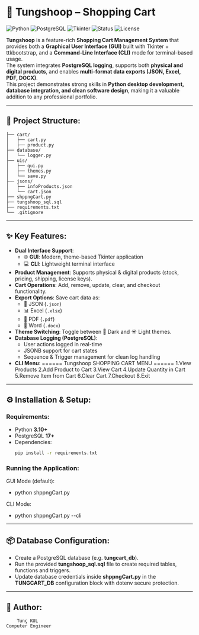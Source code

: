 # 🛒 Tungshoop – Shopping Cart

![Python](https://img.shields.io/badge/Python-3.10+-blue?logo=python)
![PostgreSQL](https://img.shields.io/badge/PostgreSQL-Database-blue?logo=postgresql)
![Tkinter](https://img.shields.io/badge/UI-Tkinter-brightgreen?logo=windows)
![Status](https://img.shields.io/badge/Status-Active-success)
![License](https://img.shields.io/badge/License-MIT-lightgrey)

**Tungshoop** is a feature-rich **Shopping Cart Management System** that provides both a **Graphical User Interface (GUI)** built with Tkinter + ttkbootstrap, and a **Command-Line Interface (CLI)** mode for terminal-based usage.  
The system integrates **PostgreSQL logging**, supports both **physical and digital products**, and enables **multi-format data exports (JSON, Excel, PDF, DOCX)**.  
This project demonstrates strong skills in **Python desktop development, database integration, and clean software design**, making it a valuable addition to any professional portfolio.

---

## 📂 Project Structure:

```
├── cart/
│   ├── cart.py
│   ├── product.py
├── database/
│   └── logger.py
├── uis/
│   ├── gui.py
│   ├── themes.py
│   └── save.py
├── jsons/
│   ├── infoProducts.json
│   └── cart.json
├── shppngCart.py
├── tungshoop_sql.sql
├── requirements.txt
└── .gitignore
```

---

## ✨ Key Features:

- **Dual Interface Support**:  
  - 🌐 **GUI**: Modern, theme-based Tkinter application  
  - 💻 **CLI**: Lightweight terminal interface  
- **Product Management**: Supports physical & digital products (stock, pricing, shipping, license keys).  
- **Cart Operations**: Add, remove, update, clear, and checkout functionality.  
- **Export Options**: Save cart data as:  
  - 📄 JSON  (`.json`)
  - 📊 Excel (`.xlsx`)  
  - 📑 PDF  (`.pdf`)
  - 📝 Word (`.docx`)  
- **Theme Switching**: Toggle between 🌙 Dark and ☀ Light themes.  
- **Database Logging (PostgreSQL)**:  
  - User actions logged in real-time  
  - JSONB support for cart states  
  - Sequence & Trigger management for clean log handling  
- **CLI Menu**:
====== Tungshoop SHOPPING CART MENU ======
1.View Products
2.Add Product to Cart
3.View Cart
4.Update Quantity in Cart
5.Remove Item from Cart
6.Clear Cart
7.Checkout
8.Exit

---

## ⚙️ Installation & Setup:

### Requirements:
- Python **3.10+**
- PostgreSQL **17+**
- Dependencies:
  ```bash
  pip install -r requirements.txt

### Running the Application:
GUI Mode (default):
- python shppngCart.py

CLI Mode:
- python shppngCart.py --cli

---

## 📦 Database Configuration:

- Create a PostgreSQL database (e.g. **tungcart_db**).
- Run the provided **tungshoop_sql.sql** file to create required tables, functions and triggers.
- Update database credentials inside **shppngCart.py** in the **TUNGCART_DB** configuration block with dotenv secure protection.

---
## 👑 Author:

        Tunç KUL
    Computer Engineer

